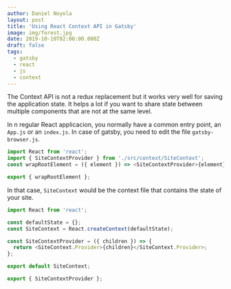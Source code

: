 ```yaml
---
author: Daniel Noyola
layout: post
title: 'Using React Context API in Gatsby'
image: img/forest.jpg
date: 2019-10-10T02:00:00.000Z
draft: false
tags:
  - gatsby
  - react
  - js
  - context
---
```


The Context API is not a redux replacement but it works very well for saving the application state. It helps a lot if you want to share state between multiple components that are not at the same level.

In n regular React applicacion, you normally have a common entry point, an `App.js` or an `index.js`.
In case of gatsby, you need to edit the file `gatsby-browser.js`.

```js
import React from 'react';
import { SiteContextProvider } from './src/context/SiteContext';
const wrapRootElement = ({ element }) => <SiteContextProvider>{element}</SiteContextProvider>;

export { wrapRootElement };
```

In that case, `SiteContext` would be the context file that contains the state of your site.

```js
import React from 'react';

const defaultState = {};
const SiteContext = React.createContext(defaultState);

const SiteContextProvider = ({ children }) => {
  return <SiteContext.Provider>{children}</SiteContext.Provider>;
};

export default SiteContext;

export { SiteContextProvider };
```
